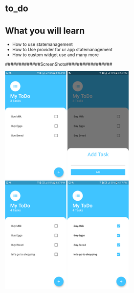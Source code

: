# to_do

# What you will learn

- How to use statemanagement 
- How to Use provider for ur app statemanagement
- How to custom widget use and many more

#############ScreenShots#################

<img src="srcpicture/todo.png" width=200> <img src="srcpicture/todo1.png" width=200> <img src="srcpicture/todo2.png" width=200> <img src="srcpicture/todo3.png" width=200>
